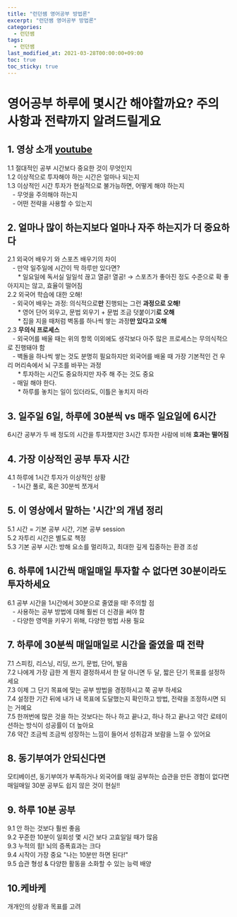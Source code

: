 ```yaml
---
title: "런던쌤 영어공부 방법론"
excerpt: "런던쌤 영어공부 방법론"
categories: 
  - 런던쌤
tags: 
  - 런던쌤
last_modified_at: 2021-03-28T00:00:00+09:00
toc: true
toc_sticky: true
---
```


# 영어공부 하루에 몇시간 해야할까요? 주의사항과 전략까지 알려드릴게요

## 1. 영상 소개 [youtube](https://www.youtube.com/watch?v=XEP6Y7GUzXI)
1.1 절대적인 공부 시간보다 중요한 것이 무엇인지  
1.2 이상적으로 투자해야 하는 시간은 얼마나 되는지  
1.3 이상적인 시간 투자가 현실적으로 불가능하면, 어떻게 해야 하는지  
&nbsp;&nbsp;&nbsp;- 무엇을 주의해야 하는지  
&nbsp;&nbsp;&nbsp;- 어떤 전략을 사용할 수 있는지

## 2. 얼마나 많이 하는지보다 얼마나 자주 하는지가 더 중요하다
2.1 외국어 배우기 와 스포츠 배우기의 차이  
&nbsp;&nbsp;&nbsp;- 만약 일주일에 시간이 딱 하루만 있다면?  
&nbsp;&nbsp;&nbsp;&nbsp;&nbsp;&nbsp;* 일요일에 독서실 일일석 끊고 열공! 열공! → 스포츠가 좋아진 정도 수준으로 확 좋아지지는 않고, 효율이 떨어짐  
2.2 외국어 학습에 대한 오해!  
&nbsp;&nbsp;&nbsp;- 외국어 배우는 과정: 의식적으로**만** 진행되는 그런 **과정으로 오해!**  
&nbsp;&nbsp;&nbsp;&nbsp;&nbsp;&nbsp;* 영어 단어 외우고, 문법 외우기 + 문법 조금 덧붙이기**로 오해**  
&nbsp;&nbsp;&nbsp;&nbsp;&nbsp;&nbsp;* 집을 지을 때처럼 벽동를 하나씩 쌓는 과정**만 있다고 오해**  
2.3 **무의식 프로세스**  
&nbsp;&nbsp;&nbsp;- 외국어를 배울 때는 위의 항목 이외에도 생각보다 아주 많은 프로세스는 무의식적으로 진행돼야 함  
&nbsp;&nbsp;&nbsp;- 벽돌을 하나씩 쌓는 것도 분명히 필요하지만 외국어를 배울 때 가장 기본적인 건 우리 머리속에서 뇌 구조를 바꾸는 과정  
&nbsp;&nbsp;&nbsp;&nbsp;&nbsp;&nbsp;* 투자하는 시간도 중요하지만 자주 해 주는 것도 중요  
&nbsp;&nbsp;&nbsp;- 매일 해야 한다.  
&nbsp;&nbsp;&nbsp;&nbsp;&nbsp;&nbsp;* 하루를 놓치는 일이 있더라도, 이틀은 놓치지 마라

## 3. 일주일 6일, 하루에 30분씩 vs 매주 일요일에 6시간
6시간 공부가 두 배 정도의 시간을 투자했지만 3시간 투자한 사람에 비해 **효과는 떨어짐**

## 4. 가장 이상적인 공부 투자 시간
4.1 하루에 1시간 투자가 이상적인 상황  
&nbsp;&nbsp;&nbsp;- 1시간 풀로, 혹은 30분씩 쪼개서  

## 5. 이 영상에서 말하는 '시간'의 개념 정리
5.1 시간 = 기본 공부 시간, 기본 공부 session  
5.2 자투리 시간은 별도로 책정  
5.3 기본 공부 시간: 방해 요소를 멀리하고, 최대한 깊게 집중하는 환경 조성  

## 6. 하루에 1시간씩 매일매일 투자할 수 없다면 30분이라도 투자하세요
6.1 공부 시간을 1시간에서 30분으로 줄였을 때! 주의할 점  
&nbsp;&nbsp;&nbsp;- 사용하는 공부 방법에 대해 훨씬 더 신경을 써야 함  
&nbsp;&nbsp;&nbsp;- 다양한 영역을 키우기 위해, 다양한 벙법 사용 필요

## 7. 하루에 30분씩 매일매일로 시간을 줄였을 때 전략
7.1 스피킹, 리스닝, 리딩, 쓰기, 문법, 단어, 발음  
7.2 나에게 가장 급한 게 뭔지 결정하셔서 한 달 아니면 두 달, 짧은 단기 목표를 설정하세요  
7.3 이제 그 단기 목표에 맞는 공부 방법을 경정하시고 쭉 공부 하세요  
7.4 설정한 기간 뒤에 내가 내 목표에 도달했는지 확인하고 방법, 전략을 조정하시면 되는 거예요  
7.5 한꺼번에 많은 것을 하는 것보다는 하나 하고 끝나고, 하나 하고 끝나고 약간 로테이션하는 방식이 성공률이 더 높아요  
7.6 약간 조금씩 조금씩 성장하는 느낌이 들어서 성취감과 보람을 느낄 수 있어요  

## 8. 동기부여가 안되신다면
모티베이션, 동기부여가 부족하거나 외국어를 매일 공부하는 습관을 만든 경험이 없다면 매일매일 30분 공부도 쉽지 않은 것이 현실!!

## 9. 하루 10분 공부
9.1 안 하는 것보다 훨씬 좋음  
9.2 꾸준한 10분이 일회성 몇 시간 보다 고효일일 때가 많음  
9.3 누적의 힘! 뇌의 증폭효과는 크다  
9.4 시작이 가장 중요 "나는 10분만 하면 된다!"  
9.5 습관 형성 & 다양한 활동을 소화할 수 있는 능력 배양  

## 10.케바케
개개인의 상황과 목표를 고려
